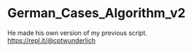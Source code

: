 # German_Cases_Algorithm_v2
He made his own version of my previous script.
https://repl.it/@cptwunderlich
